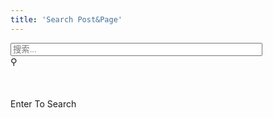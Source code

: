 ```yaml
---
title: 'Search Post&Page'
---
```


<link href="/tipuesearch/tipuesearch.css" rel="stylesheet">
<script src="/tipuesearch/tipuesearch_set.js"></script>
<script src="/tipuesearch/tipuesearch.min.js"></script>
<!-- Other code may be here -->

<form id="search-form">
  <input  type="text" name="q" id="tipue_search_input" autocomplete="off" required placeholder="搜索..." style="width:80%;" /><span class="tipue_search_button"><div class="tipue_search_icon">&#9906;</div></span><br /><br /><br /><span>Enter To Search</span><br />
  <div id="tipue_search_content" style="display: none"></div>
</form>

<script>
    $(document).ready(function () {

        var searchInput = $('#tipue_search_input');
        searchInput.tipuesearch({
            'mode': 'json',
            'minimumLength': 1,
            'contentLocation': '/tipuesearch/tipuesearch_content.json',
            highlightEveryTerm: true
        });

        $('#search-form').on('submit', function (e) {
            e.preventDefault();
            $('#tipue_search_content').show();
            $('#content').hide();
        });

        searchInput.keyup(function () {
            var length = $(this).val().length;
            if (length < 1) {
                $('#tipue_search_content').hide();
                $('#content').show();
            }
        });
    });
</script>
